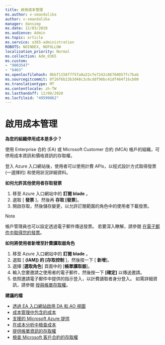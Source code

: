 ```yaml
---
title: 啟用成本管理
ms.author: v-smandalika
author: v-smandalika
manager: dansimp
ms.date: 12/03/2020
ms.audience: Admin
ms.topic: article
ms.service: o365-administration
ROBOTS: NOINDEX, NOFOLLOW
localization_priority: Normal
ms.collection: Adm_O365
ms.custom:
- "9003547"
- "6463"
ms.openlocfilehash: 0bbf1158f7f5fa8a22cfe7242c86760057fc7bab
ms.sourcegitcommit: 0f26f6b23b3d48c3c6cddf98bc41df484f16cb00
ms.translationtype: MT
ms.contentlocale: zh-TW
ms.lasthandoff: 12/08/2020
ms.locfileid: "49599062"
---
```

# <a name="enable-cost-management"></a>啟用成本管理

**為您的組織停用成本是多少？**

使用 Enterprise 合約 (EA) 或 Microsoft Customer 合約 (MCA) 帳戶的組織，可停用成本資訊和價格資訊的存取權。

登入 Azure 入口網站後，使用者可以使用計費 APIs，以程式設計方式取得發票 (一選擇的) 和使用狀況詳細資料。

**如何允許其他使用者存取發票**

1. 移至 Azure 入口網站中的 **訂閱 blade** 。
2. 選取 [ **發票** ]，然後再 **存取 [發票**]。
3. 開啟存取，然後儲存變更，以允許訂閱範圍的角色中的使用者下載發票。

> [!NOTE]
> 帳戶管理員也可以設定透過電子郵件傳送發票。 若要深入瞭解，請參閱 [在電子郵件中取得您的發票](https://docs.microsoft.com/azure/cost-management-billing/manage/download-azure-invoice-daily-usage-date?)。

**如何將使用者新增至計費讀取器角色**

1. 移至 Azure 入口網站中的 **訂閱 blade** 。
2. 選取 [ **(IAM]) 的 [存取控制** ]，然後按一下 [ **新增**]。
3. 選擇 [**選取角色**] 頁面中的 [**帳單讀取器**]。
4. 輸入您要邀請之使用者的電子郵件，然後按一下 **[確定]** 以傳送邀請。
5. 依照邀請電子郵件中提供的指示登入，以計費讀取者身分登入。 如需詳細資訊，請參閱 [授與帳單存取權](https://docs.microsoft.com/azure/cost-management-billing/manage/manage-billing-access?WT.mc_id=Portal-Microsoft_Azure_Support#opt-in)。

**建議的檔**

- [透過 EA 入口網站啟用 DA 和 AO 視圖](https://docs.microsoft.com/azure/cost-management-billing/costs/assign-access-acm-data?WT.mc_id=Portal-Microsoft_Azure_Support#enable-access-to-costs-in-the-ea-portal)
- [成本管理中包含的成本](https://docs.microsoft.com/azure/cost-management-billing/costs/understand-cost-mgt-data?WT.mc_id=Portal-Microsoft_Azure_Support#costs-included-in-cost-management)
- [支援的 Microsoft Azure 提供](https://docs.microsoft.com/azure/cost-management-billing/costs/understand-cost-mgt-data?WT.mc_id=Portal-Microsoft_Azure_Support#supported-microsoft-azure-offers)
- [在成本分析中檢查成本](https://docs.microsoft.com/azure/cost-management-billing/costs/quick-acm-cost-analysis?WT.mc_id=Portal-Microsoft_Azure_Support&tabs=azure-portal#review-costs-in-cost-analysis)
- [提供帳單資訊的存取權](https://docs.microsoft.com/azure/cost-management-billing/manage/manage-billing-access?WT.mc_id=Portal-Microsoft_Azure_Support)
- [檢查 Microsoft 客戶合約的存取權](https://docs.microsoft.com/azure/cost-management-billing/manage/download-azure-invoice-daily-usage-date?WT.mc_id=Portal-Microsoft_Azure_Support#check-access-to-a-microsoft-customer-agreement)






